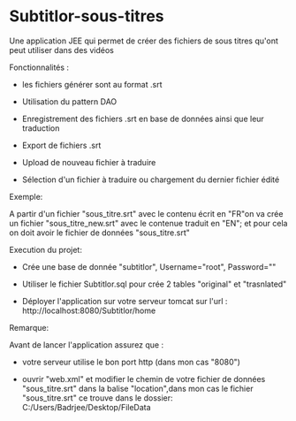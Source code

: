 # Subtitlor-sous-titres

Une application JEE qui permet de créer des fichiers de sous titres qu'ont peut utiliser dans des vidéos

Fonctionnalités :

- les fichiers générer sont au format .srt

- Utilisation du pattern DAO

- Enregistrement des fichiers .srt en base de données ainsi que leur traduction

- Export de fichiers .srt

- Upload de nouveau fichier à traduire

- Sélection d'un fichier à traduire ou chargement du dernier fichier édité

Exemple:

A partir d'un fichier "sous_titre.srt" avec le contenu écrit en "FR"on va crée un fichier "sous_titre_new.srt" avec le contenue traduit en "EN"; et pour cela on doit avoir le fichier de données "sous_titre.srt"

Execution du projet:

- Crée une base de donnée "subtitlor", Username="root", Password=""

- Utiliser le fichier Subtitlor.sql pour crée 2 tables "original" et "trasnlated"

- Déployer l'application sur votre serveur tomcat sur l'url : http://localhost:8080/Subtitlor/home

Remarque:

Avant de lancer l'application assurez que :

  - votre serveur utilise le bon port http (dans mon cas "8080")

  - ouvrir "web.xml" et modifier le chemin de votre fichier de données "sous_titre.srt" dans la balise "location",dans mon cas le fichier "sous_titre.srt" ce trouve dans le dossier: 
  C:/Users/Badrjee/Desktop/FileData
